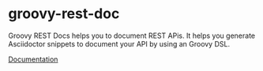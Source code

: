 # groovy-rest-doc

Groovy REST Docs helps you to document REST APis. It helps you generate Asciidoctor snippets to document your API by using an Groovy DSL.

[Documentation](https://grails.github.io/groovy-rest-doc/snapshot/)
